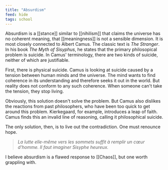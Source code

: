 ```yaml
---
title: "Absurdism"
feed: hide
tags: school
---
```


Absurdism is a [[stance]] similar to [[nihilism]] that claims the universe has no coherent meaning, that [[meaningness]] is not a sensible dimension. It is most closely connected to Albert Camus. The classic text is _The Stranger_. In his book _The Myth of Sisyphus_, he states that the primary philosopical problem is suicide. In Camus' terminology, there are two kinds of suicide, neither of which are justifiable.

First, there is physical suicide. Camus is looking at suicide caused by a tension between human minds and the universe. The mind wants to find coherence in its understanding and therefore seeks it out in the world. But reality does not conform to any such coherence. When someone can't take the tension, they stop living.

Obviously, this solution doesn't solve the problem. But Camus also dislikes the reactions from  past philosophers, who have been too quick to get around this problem. Kierkegaard, for example, introduces a leap of faith. Camus finds this an invalid line of reasoning, calling it philosophical suicide.

The only solution, then, is to live out the contradiction. One must renounce hope. 

> _La lutte elle-même vers les sommets suffit à remplir un cœur d'homme. Il faut imaginer Sisyphe heureux._

I believe absurdism is a flawed response to [[Chaos]], but one worth grappling with.
